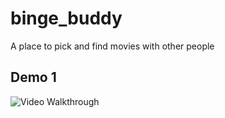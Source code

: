 # binge_buddy

A place to pick and find movies with other people

## Demo 1

<img src='https://github.com/NelsonTejeda/BingeBuddy/blob/master/BingeBuddyFirstDemo.gif' title='Video Walkthrough' width='' alt='Video Walkthrough' />
